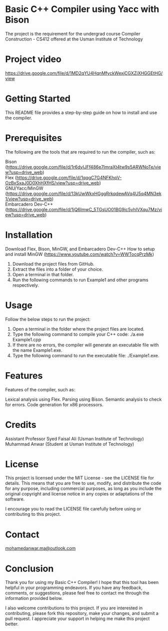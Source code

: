 # Basic C++ Compiler using Yacc with Bison
The project is the requirement for the undergrad course Compiler Construction - CS412 offered at the Usman Institute of Technology

# Project video
https://drive.google.com/file/d/1MD2qYU4HqnMfyckWexjCGXZiXHGGEtHG/view

# Getting Started
This README file provides a step-by-step guide on how to install and use the compiler.

# Prerequisites
The following are the tools that are required to run the compiler, such as:

Bison (https://drive.google.com/file/d/1r6dyIJFf486e7lmraXt4tw9s5ARWNoTe/view?usp=drive_web)<br>
Flex (https://drive.google.com/file/d/1qqgC7G4NFKhqV-OzBxSxaJ0D0XhHXfHS/view?usp=drive_web)<br>
GNU/Yacc/MinGW (https://drive.google.com/file/d/13kUwWkxHGggRrkqdewAVq4U5q4MN3ek1/view?usp=drive_web)<br>
Embarcadero Dev-C++ (https://drive.google.com/file/d/1jQ6lmwC_5TGsUO01BG9ic5vhIVXqu7Mz/view?usp=drive_web)

# Installation
Download Flex, Bison, MinGW, and Embarcadero Dev-C++
How to setup and install MinGW (https://www.youtube.com/watch?v=WWTocqPrzMk)

1. Download the project files from GitHub.
2. Extract the files into a folder of your choice.
3. Open a terminal in that folder.
4. Run the following commands to run Example1 and other programs respectively.

# Usage
Follow the below steps to run the project:

1. Open a terminal in the folder where the project files are located.
2. Type the following command to compile your C++ code: ./a.exe Example1.cpp
3. If there are no errors, the compiler will generate an executable file with the name Example1.exe.
4. Type the following command to run the executable file: ./Example1.exe.

# Features
Features of the compiler, such as:

Lexical analysis using Flex.
Parsing using Bison.
Semantic analysis to check for errors.
Code generation for x86 processors.

# Credits
Assistant Professor Syed Faisal Ali (Usman Institute of Technology)<br>
Muhammad Anwar (Student at Usman Institute of Technology)

# License
This project is licensed under the MIT License - see the LICENSE file for details. This means that you are free to use, modify, and distribute the code for any purpose, including commercial purposes, as long as you include the original copyright and license notice in any copies or adaptations of the software.

I encourage you to read the LICENSE file carefully before using or contributing to this project.

# Contact
mohamedanwar.ma@outlook.com

# Conclusion
Thank you for using my Basic C++ Compiler! I hope that this tool has been helpful in your programming endeavors. If you have any feedback, comments, or suggestions, please feel free to contact me through the information provided below.

I also welcome contributions to this project. If you are interested in contributing, please fork this repository, make your changes, and submit a pull request. I appreciate your support in helping me make this project better.
